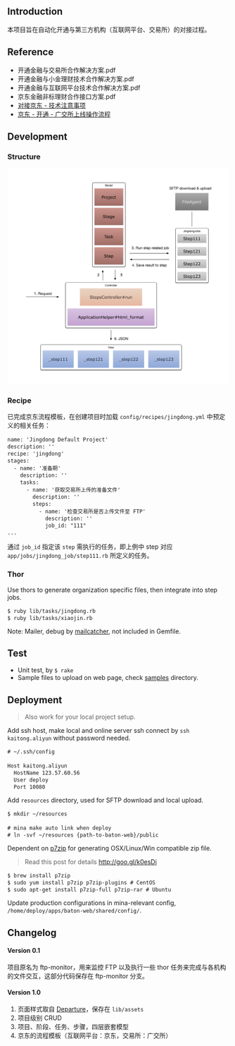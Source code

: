 ## Introduction

本项目旨在自动化开通与第三方机构（互联网平台、交易所）的对接过程。

## Reference

+ 开通金融与交易所合作解决方案.pdf
+ 开通金融与小金理财技术合作解决方案.pdf
+ 开通金融与互联网平台技术合作解决方案.pdf
+ 京东金融非标理财合作接口方案.pdf
+ [对接京东 - 技术注意事项](https://quip.com/WLduAlYbiBPH)
+ [京东 - 开通 - 广交所上线操作流程](https://quip.com/ClscABmJ9SGn)

## Development

### Structure

![structure.v1](doc/structure.v1.png)

### Recipe

已完成京东流程模板，在创建项目时加载 `config/recipes/jingdong.yml` 中预定义的相关任务：

```
name: 'Jingdong Default Project'
description: ''
recipe: 'jingdong'
stages:
  - name: '准备期'
    description: ''
    tasks:
      - name: '获取交易所上传的准备文件'
        description: ''
        steps:
          - name: '检查交易所是否上传文件至 FTP'
            description: ''
            job_id: "111"
...
```

通过 `job_id` 指定该 `step` 需执行的任务，即上例中 step 对应 `app/jobs/jingdong_job/step111.rb` 所定义的任务。

### Thor

Use thors to generate organization specific files, then integrate into step jobs.

```
$ ruby lib/tasks/jingdong.rb
$ ruby lib/tasks/xiaojin.rb
```

Note: Mailer, debug by [mailcatcher](http://mailcatcher.me/), not included in Gemfile.

## Test

+ Unit test, by `$ rake`
+ Sample files to upload on web page, check [samples](samples/) directory.


## Deployment

> Also work for your local project setup.

Add ssh host, make local and online server ssh connect by `ssh kaitong.aliyun` without password needed.

```
# ~/.ssh/config

Host kaitong.aliyun
  HostName 123.57.60.56
  User deploy
  Port 10080
```

Add `resources` directory, used for SFTP download and local upload.

```
$ mkdir ~/resources

# mina make auto link when deploy
# ln -svf ~/resources {path-to-baton-web}/public
```

Dependent on [p7zip](https://wiki.archlinux.org/index.php/P7zip) for generating OSX/Linux/Win compatible zip file.

> Read this post for details http://goo.gl/k0esDi

```
$ brew install p7zip
$ sudo yum install p7zip p7zip-plugins # CentOS
$ sudo apt-get install p7zip-full p7zip-rar # Ubuntu
```

Update production configurations in mina-relevant config, `/home/deploy/apps/baton-web/shared/config/`.


## Changelog

#### Version 0.1

项目原名为 ftp-monitor，用来监控 FTP 以及执行一些 thor 任务来完成与各机构的文件交互，这部分代码保存在 ftp-monitor 分支。

#### Version 1.0

1. 页面样式取自 [Departure](https://tryblocks.com/departure/index.html)，保存在 `lib/assets`
1. 项目级别 CRUD
2. 项目、阶段、任务、步骤，四层嵌套模型
3. 京东的流程模板（互联网平台：京东，交易所：广交所）

